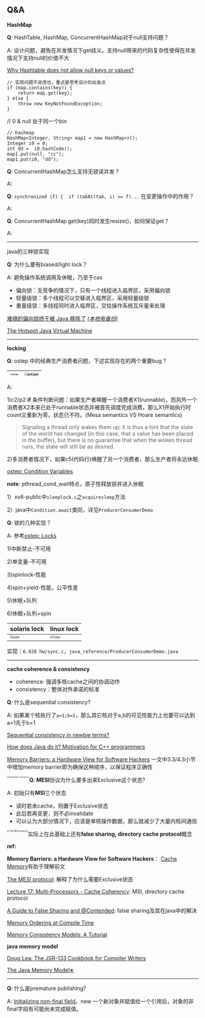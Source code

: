 ## Q&A

**HashMap**

**Q**: HashTable, HashMap, ConcurrentHashMap对于null支持问题？

A: 设计问题，避免在并发情况下get歧义。支持null带来的代码复杂性使得在并发情况下支持null的价值不大

[Why Hashtable does not allow null keys or values?](https://stackoverflow.com/questions/11981852/why-hashtable-does-not-allow-null-keys-or-values)

```
// 实现问题不足虑也，重点是思考设计的出发点
if (map.contains(key)) {
    return map.get(key);
} else {
    throw new KeyNotFoundException;
}
```

// 0 & null 处于同一个bin

```
// hashmap
HashMap<Integer, String> map1 = new HashMap<>();
Integer i0 = 0;
int dd =  i0.hashCode();
map1.put(null, "cc");
map1.put(i0, "dd");
```



**Q**: ConcurrentHashMap怎么支持无锁读并发？

A: 



**Q**: `synchronized (f) {  if (tabAt(tab, i) == f)...` 在变更操作中的作用？

A: 



**Q**: ConcurrentHashMap get(key)同时发生resize()，如何保证get？

A: 

------

java的三种锁实现

**Q**: 为什么要有biased/light lock？

A: 避免操作系统调用及休眠，乃至于cas

- 偏向锁：无竞争的情况下，只有一个线程进入临界区，采用偏向锁
- 轻量级锁：多个线程可以交替进入临界区，采用轻量级锁
- 重量级锁：多线程同时进入临界区，交给操作系统互斥量来处理

[难搞的偏向锁终于被 Java 移除了](https://segmentfault.com/a/1190000041194920) <u>*(本地有备份)*</u>

[The Hotspot Java Virtual Machine](https://www.cs.princeton.edu/picasso/mats/HotspotOverview.pdf)





------

**locking**

**Q**: ostep 中的经典生产消费者问题，下述实现存在的两个重要bug？

| <img src="https://user-images.githubusercontent.com/2216435/277291077-fabceceb-5f88-4bce-8b5b-955b08c487c2.png" alt="put/get" style="zoom:30%; float: left;" /> | <img src="https://user-images.githubusercontent.com/2216435/277291821-f711c075-6d81-40a1-975f-76c52fd93f52.png" alt="put/get" style="zoom:50%; float: left;" /> |
| ------------------------------------------------------------ | ------------------------------------------------------------ |

A: 

1)c2/p2 **if** 条件判断问题：如果生产者唤醒一个消费者X1(runnable)，而另外一个消费者X2本来已处于runnable状态并被首先调度完成消费，那么X1开始执行时count又重新为零，状态已不符。(Mesa semantics VS Hoare semantics)

> Signaling a thread only wakes them up; it is thus a hint that the state of the world has changed (in this case, that a value has been placed in the buffer), but there is no guarantee that when the woken thread runs, the state will still be as desired.

2)多消费者情况下，如果c5(代码行)唤醒了另一个消费者，那么生产者将永远休眠

[ostep: Condition Variables](https://pages.cs.wisc.edu/~remzi/OSTEP/threads-cv.pdf)

**note**: pthread_cond_wait特点，原子性释放锁并进入休眠

1）xv6-public中`sleeplock.c`之`acquiresleep`方法

2）java中`Condition.await`类同，详见`ProducerConsumerDemo`



**Q**: 锁的几种实现？

A: 参考[ostep: Locks](https://pages.cs.wisc.edu/~remzi/OSTEP/threads-locks.pdf)

1)中断禁止-不可用

2)单变量-不可用

3)spinlock-性能

4)spin+yield-性能，公平性差

5)休眠+队列

6)休眠+队列+spin

| solaris lock                                                 | linux lock                                                   |
| ------------------------------------------------------------ | ------------------------------------------------------------ |
| <img src="https://user-images.githubusercontent.com/2216435/277613454-636a405a-63eb-4634-aec1-01a9937db866.png" alt="park" style="zoom:50%; float: left;" /> | <img src="https://user-images.githubusercontent.com/2216435/277614140-8a2890b8-2135-4a01-a1b6-62441ded5e68.png" alt="futex" style="zoom:50%; float: left;" /> |

实现：`6.828 hw/sync.c, java_reference/ProducerConsumerDemo.java`

------

**cache coherence & consistency**

- coherence: 强调多核cache之间的协调动作
- consistency：整体对外承诺的标准



**Q**: 什么是sequential consistency?

A: 如果某个核执行了`a=1;b=1`，那么其它核对于a,b的可见性能力上也要可以达到a=1先于b=1

[Sequential consistency in newbie terms?](https://stackoverflow.com/questions/54493739/sequential-consistency-in-newbie-terms) 

[How does Java do it? Motivation for C++ programmers](https://bartoszmilewski.com/2008/11/11/who-ordered-sequential-consistency/)

<u>Memory Barriers: a Hardware View for Software Hackers</u> 一文中3.3/4.3小节中增加memory barrier即为确保这种顺序，以保证程序正确性

<img src="https://user-images.githubusercontent.com/2216435/278514361-4540a1e8-0546-411b-9fe7-c78c52db1adf.png" alt="sequential consistency" style="zoom:35%; float: left;" />



**Q**: **MESI**协议为什么要多出来Exclusive这个状态?

A: 初始只有**MSI**三个状态

* 读时若未cache，则置于Exclusive状态
* 此后若再变更，则不必invalidate
* 可以认为大部分情况下，应该是单核操作数据，那么就减少了大量内核间通信

<img src="https://user-images.githubusercontent.com/2216435/281074573-fa3a2dac-b656-4cab-9cf5-2fd042e21fb0.png" alt="The MESI protocol" style="zoom:40%; float: left;" />

实际上在此基础上还有**false sharing, directory cache protocol**概念



**ref:**

**Memory Barriers: a Hardware View for Software Hackers**： [Cache Memory](https://homepage.divms.uiowa.edu/~ghosh/6016.8.pdf)有助于理解前文

[The MESI protocol](https://people.cs.pitt.edu/~melhem/courses/2410p/ch5-4.pdf): 解释了为什么需要Exclusive状态

[Lecture 17: Multi-Processors - Cache Coherency](https://inst.eecs.berkeley.edu/~cs152/sp22/lectures/L17-Coherence.pdf): MSI, directory cache protocol

[A Guide to False Sharing and @Contended](https://www.baeldung.com/java-false-sharing-contended#false-sharing): false sharing及其在java中的解决

[Memory Ordering at Compile Time](https://preshing.com/20120625/memory-ordering-at-compile-time/)

[Memory Consistency Models: A Tutorial](https://www.cs.utexas.edu/~bornholt/post/memory-models.html)





**java memory model**

[Doug Lea: The JSR-133 Cookbook for Compiler Writers](https://gee.cs.oswego.edu/dl/jmm/cookbook.html)

[The Java Memory Model∗](https://www.cs.tufts.edu/comp/150FP/archive/bill-pugh/java.pdf)

------



**Q**: 什么是premature publishing?

A: [Initializing non-final field](https://stackoverflow.com/questions/31223219/initializing-non-final-field)。new 一个新对象并赋值给一个引用后，对象的非final字段有可能尚未完成赋值。
